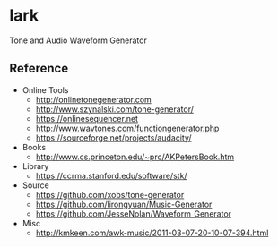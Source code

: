 # lark

Tone and Audio Waveform Generator

## Reference

- Online Tools
  - http://onlinetonegenerator.com
  - http://www.szynalski.com/tone-generator/
  - https://onlinesequencer.net
  - http://www.wavtones.com/functiongenerator.php
  - https://sourceforge.net/projects/audacity/
- Books
  - http://www.cs.princeton.edu/~prc/AKPetersBook.htm
- Library
  - https://ccrma.stanford.edu/software/stk/
- Source
  - https://github.com/xobs/tone-generator
  - https://github.com/lirongyuan/Music-Generator
  - https://github.com/JesseNolan/Waveform_Generator
- Misc
  - http://kmkeen.com/awk-music/2011-03-07-20-10-07-394.html
